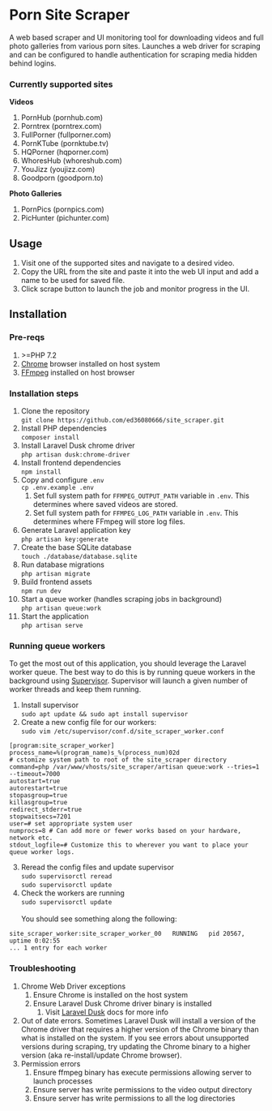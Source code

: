 # Porn Site Scraper
A web based scraper and UI monitoring tool for downloading videos and full photo galleries from various porn sites. Launches
a web driver for scraping and can be configured to handle authentication
for scraping media hidden behind logins.

### Currently supported sites

**Videos**
1. PornHub (pornhub.com)
2. Porntrex (porntrex.com)
2. FullPorner (fullporner.com)
3. PornKTube (pornktube.tv)
4. HQPorner (hqporner.com)
5. WhoresHub (whoreshub.com)
6. YouJizz (youjizz.com)
7. Goodporn (goodporn.to)

**Photo Galleries**
1. PornPics (pornpics.com)
2. PicHunter (pichunter.com)

## Usage
1. Visit one of the supported sites and navigate to a desired video.
2. Copy the URL from the site and paste it into the web UI input and add a name to be used for saved file.
3. Click scrape button to launch the job and monitor progress in the UI.

## Installation
### Pre-reqs
1. \>=PHP 7.2
2. [Chrome](https://www.google.com/chrome/) browser installed on host system
3. [FFmpeg](https://ffmpeg.org/) installed on host browser

### Installation steps
1. Clone the repository 
<br>`git clone https://github.com/ed36080666/site_scraper.git`
2. Install PHP dependencies
<br>`composer install`
3. Install Laravel Dusk chrome driver
<br>`php artisan dusk:chrome-driver`
4. Install frontend dependencies
<br> `npm install`
5. Copy and configure `.env`
<br>`cp .env.example .env`
   1. Set full system path for `FFMPEG_OUTPUT_PATH` variable in `.env`. This determines where saved videos are stored.
   2. Set full system path for `FFMPEG_LOG_PATH` variable in `.env`. This determines where FFmpeg will store log files.
6. Generate Laravel application key
<br> `php artisan key:generate`
7. Create the base SQLite database
<br> `touch ./database/database.sqlite`
8. Run database migrations
<br> `php artisan migrate`
9. Build frontend assets
<br>`npm run dev`
10. Start a queue worker (handles scraping jobs in background)
<br>`php artisan queue:work`
11. Start the application
    <br>`php artisan serve`

### Running queue workers
To get the most out of this application, you should leverage the Laravel worker queue. The best way to do this is by running queue workers in the background using [Supervisor](http://supervisord.org/installing.html). Supervisor will launch a given number of worker threads and keep them running.

1. Install supervisor
<br>`sudo apt update && sudo apt install supervisor`
2. Create a new config file for our workers:
<br>`sudo vim /etc/supervisor/conf.d/site_scraper_worker.conf`

```
[program:site_scraper_worker]
process_name=%(program_name)s_%(process_num)02d
# cstomize system path to root of the site_scraper directory
command=php /var/www/vhosts/site_scraper/artisan queue:work --tries=1 --timeout=7000
autostart=true
autorestart=true
stopasgroup=true
killasgroup=true
redirect_stderr=true
stopwaitsecs=7201
user=# set appropriate system user
numprocs=8 # Can add more or fewer works based on your hardware, network etc.
stdout_logfile=# Customize this to wherever you want to place your queue worker logs.
```
3. Reread the config files and update supervisor
<br>`sudo supervisorctl reread`
<br>`sudo supervisorctl update`
4. Check the workers are running
<br>`sudo supervisorctl update`
<br><br>You should see something along the following:
```
site_scraper_worker:site_scraper_worker_00   RUNNING   pid 20567, uptime 0:02:55
... 1 entry for each worker
```

### Troubleshooting
1. Chrome Web Driver exceptions
   1. Ensure Chrome is installed on the host system
   2. Ensure Laravel Dusk Chrome driver binary is installed
      1. Visit [Laravel Dusk](https://github.com/ed36080666/site_scraper.git) docs for more info
  2. Out of date errors. Sometimes Laravel Dusk will install a version of the Chrome driver that requires a higher version of the Chrome binary than what is installed on the system. If you see errors about unsupported versions during scraping, try updating the Chrome binary to a higher version (aka re-install/update Chrome browser).
2. Permission errors
    1. Ensure ffmpeg binary has execute permissions allowing server to launch processes
    2. Ensure server has write permissions to the video output directory
    3. Ensure server has write permissions to all the log directories
